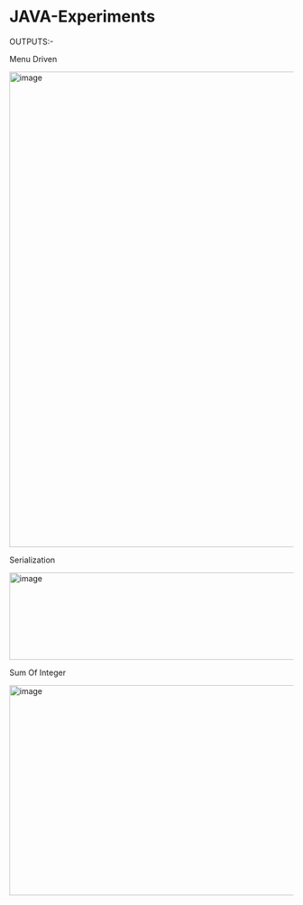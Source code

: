 # JAVA-Experiments

OUTPUTS:-

Menu Driven

<img width="1151" height="844" alt="image" src="https://github.com/user-attachments/assets/6d9553c0-665a-4ea9-ba9e-9c2b125954d4" />

Serialization

<img width="994" height="155" alt="image" src="https://github.com/user-attachments/assets/49b5dcd9-fee4-4ca6-ab4d-d11214c56873" />

Sum Of Integer

<img width="1200" height="373" alt="image" src="https://github.com/user-attachments/assets/d445216c-3280-400c-be00-19923949b925" />



